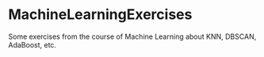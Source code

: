 # MachineLearningExercises
Some exercises from the course of Machine Learning about KNN, DBSCAN, AdaBoost, etc.

